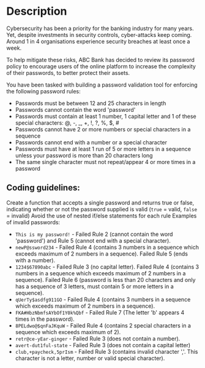 # Description

Cybersecurity has been a priority for the banking industry for many years. Yet, despite investments in security controls, cyber-attacks keep coming. Around 1 in 4 organisations experience security breaches at least once a week.

To help mitigate these risks, ABC Bank has decided to review its password policy to encourage users of the online platform to increase the complexity of their passwords, to better protect their assets.

You have been tasked with building a password validation tool for enforcing the following password rules:

- Passwords must be between 12 and 25 characters in length
- Passwords cannot contain the word 'password'
- Passwords must contain at least 1 number, 1 capital letter and 1 of these special characters: @, -, _, +, !, ?, %, $, #
- Passwords cannot have 2 or more numbers or special characters in a sequence
- Passwords cannot end with a number or a special character
- Passwords must have at least 1 run of 5 or more letters in a sequence unless your password is more than 20 characters long
- The same single character must not repeat/appear 4 or more times in a password

## Coding guidelines:

Create a function that accepts a single password and returns true or false, indicating whether or not the password supplied is valid (`true` = valid, `false` = invalid)
Avoid the use of nested if/else statements for each rule
Examples of invalid passwords:

- `This is my password!` - Failed Rule 2 (cannot contain the word 'password') and Rule 5 (cannot end with a special character).
- `newP@ssword234` - Failed Rule 4 (contains 3 numbers in a sequence which exceeds maximum of 2 numbers in a sequence). Failed Rule 5 (ends with a number).
- `1234$67890abc` - Failed Rule 3 (no capital letter). Failed Rule 4 (contains 3 numbers in a sequence which exceeds maximum of 2 numbers in a sequence). Failed Rule 6 (password is less than 20 characters and only has a sequence of 3 letters, must contain 5 or more letters in a sequence).
- `qUerTy$asdfg911GO` - Failed Rule 4 (contains 3 numbers in a sequence which exceeds maximum of 2 numbers in a sequence).
- `FKA#HbzNbmfsAYbOf1Y0k%Qbf` - Failed Rule 7 (The letter 'b' appears 4 times in the password).
- `8PELdwo@$qnFaJKquW` - Failed Rule 4 (contains 2 special characters in a sequence which exceeds maximum of 2).
- `retr@ce-yEar-ginger` - Failed Rule 3 (does not contain a number).
- `avert-dut1ful-state` - Failed Rule 3 (does not contain a capital letter)
- `club,+paycheck,5prIsm` - Failed Rule 3 (contains invalid character ','. This character is not a letter, number or valid special character).
